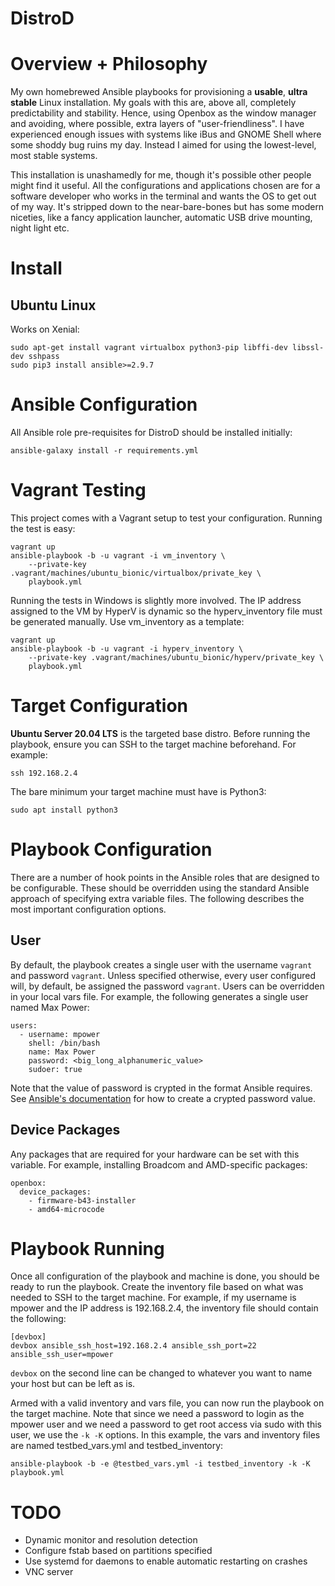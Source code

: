 # DistroD

# Overview + Philosophy

My own homebrewed Ansible playbooks for provisioning a **usable**,
**ultra stable** Linux installation. My goals with this are, above all,
completely predictability and stability. Hence, using Openbox as the window
manager and avoiding, where possible, extra layers of "user-friendliness". I
have experienced enough issues with systems like iBus and GNOME Shell where
some shoddy bug ruins my day. Instead I aimed for using the lowest-level, most
stable systems.

This installation is unashamedly for me, though it's possible other people
might find it useful. All the configurations and applications chosen are for a
software developer who works in the terminal and wants the OS to get out of my
way. It's stripped down to the near-bare-bones but has some modern niceties,
like a fancy application launcher, automatic USB drive mounting, night light etc.

# Install

## Ubuntu Linux

Works on Xenial:

    sudo apt-get install vagrant virtualbox python3-pip libffi-dev libssl-dev sshpass
    sudo pip3 install ansible>=2.9.7

# Ansible Configuration

All Ansible role pre-requisites for DistroD should be installed initially:

    ansible-galaxy install -r requirements.yml

# Vagrant Testing

This project comes with a Vagrant setup to test your configuration. Running the
test is easy:

    vagrant up
    ansible-playbook -b -u vagrant -i vm_inventory \
        --private-key .vagrant/machines/ubuntu_bionic/virtualbox/private_key \
        playbook.yml

Running the tests in Windows is slightly more involved. The IP address assigned to the VM by HyperV is dynamic so the hyperv_inventory file must be generated manually. Use vm_inventory as a template:

    vagrant up
    ansible-playbook -b -u vagrant -i hyperv_inventory \
        --private-key .vagrant/machines/ubuntu_bionic/hyperv/private_key \
        playbook.yml

# Target Configuration

**Ubuntu Server 20.04 LTS** is the targeted base distro.
Before running the playbook, ensure you can SSH to the target machine
beforehand. For example:

    ssh 192.168.2.4

The bare minimum your target machine must have is Python3:

    sudo apt install python3

# Playbook Configuration

There are a number of hook points in the Ansible roles that are designed to be
configurable. These should be overridden using the standard Ansible approach of
specifying extra variable files. The following describes the most important configuration options.

## User

By default, the playbook creates a single user with the username `vagrant` and
password `vagrant`. Unless specified otherwise, every user configured will, by
default, be assigned the password `vagrant`.
Users can be overridden in your local vars file. For example, the following
generates a single user named Max Power:

    users:
      - username: mpower
        shell: /bin/bash
        name: Max Power
        password: <big_long_alphanumeric_value>
        sudoer: true

Note that the value of password is crypted in the format Ansible requires.
See [Ansible's documentation](http://docs.ansible.com/ansible/latest/faq.html#how-do-i-generate-crypted-passwords-for-the-user-module)
for how to create a crypted password value.

## Device Packages

Any packages that are required for your hardware can be set with this variable.
For example, installing Broadcom and AMD-specific packages:

    openbox:
      device_packages:
        - firmware-b43-installer
        - amd64-microcode

# Playbook Running

Once all configuration of the playbook and machine is done, you should be ready
to run the playbook.
Create the inventory file based on what was needed to SSH to the target machine.
For example, if my username is mpower and the IP address is 192.168.2.4, the
inventory file should contain the following:

    [devbox]
    devbox ansible_ssh_host=192.168.2.4 ansible_ssh_port=22 ansible_ssh_user=mpower

`devbox` on the second line can be changed to whatever you want to name your
host but can be left as is.

Armed with a valid inventory and vars file, you can now run the playbook on the
target machine. Note that since we need a password to login as the mpower user
and we need a password to get root access via sudo with this user, we use
the `-k -K` options. In this example, the vars and inventory files are named
testbed_vars.yml and testbed_inventory:

    ansible-playbook -b -e @testbed_vars.yml -i testbed_inventory -k -K playbook.yml

# TODO

* Dynamic monitor and resolution detection
* Configure fstab based on partitions specified
* Use systemd for daemons to enable automatic restarting on crashes
* VNC server
